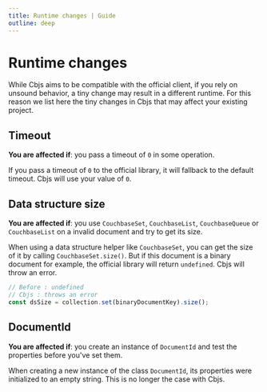 ```yaml
---
title: Runtime changes | Guide
outline: deep
---
```


# Runtime changes

While Cbjs aims to be compatible with the official client, if you rely on unsound behavior, a tiny change may result in a different runtime.
For this reason we list here the tiny changes in Cbjs that may affect your existing project.

## Timeout

**You are affected if**: you pass a timeout of `0` in some operation.

If you pass a timeout of `0` to the official library, it will fallback to the default timeout. Cbjs will use your value of `0`.

## Data structure size

**You are affected if**: you use `CouchbaseSet`, `CouchbaseList`, `CouchbaseQueue` or `CouchbaseList` on a invalid document and try to get its size.

When using a data structure helper like `CouchbaseSet`, you can get the size of it by calling `CouchbaseSet.size()`. But if this document is a binary document for example, the official library will return `undefined`.
Cbjs will throw an error.

```ts
// Before : undefined
// Cbjs : throws an error
const dsSize = collection.set(binaryDocumentKey).size();
```

## DocumentId

**You are affected if**: you create an instance of `DocumentId` and test the properties before you've set them.

When creating a new instance of the class `DocumentId`, its properties were initialized to an empty string. This is no longer the case with Cbjs.

